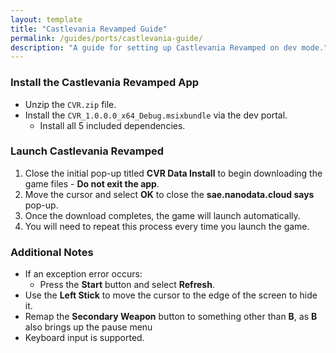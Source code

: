 ```yaml
---
layout: template
title: "Castlevania Revamped Guide"
permalink: /guides/ports/castlevania-guide/
description: "A guide for setting up Castlevania Revamped on dev mode."
---
```


### Install the Castlevania Revamped App
- Unzip the `CVR.zip` file.
- Install the `CVR_1.0.0.0_x64_Debug.msixbundle` via the dev portal.
   - Install all 5 included dependencies.

### Launch Castlevania Revamped  
1. Close the initial pop-up titled **CVR Data Install** to begin downloading the game files - **Do not exit the app**.
2. Move the cursor and select **OK** to close the **sae.nanodata.cloud says** pop-up.  
3. Once the download completes, the game will launch automatically.  
4. You will need to repeat this process every time you launch the game.

### Additional Notes  
- If an exception error occurs:  
  - Press the **Start** button and select **Refresh**.  
- Use the **Left Stick** to move the cursor to the edge of the screen to hide it.  
- Remap the **Secondary Weapon** button to something other than **B**, as **B** also brings up the pause menu
- Keyboard input is supported.
